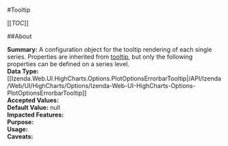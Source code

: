 #Tooltip

[[_TOC_]]

##About

**Summary:**  A configuration object for the tooltip rendering of each single series. Properties are inherited from <a href="#tooltip">tooltip</a>, but only the following properties can be defined on a series level.   
**Data Type:** [[Izenda.Web.UI.HighCharts.Options.PlotOptionsErrorbarTooltip|/API/Izenda/Web/UI/HighCharts/Options/Izenda-Web-UI-HighCharts-Options-PlotOptionsErrorbarTooltip]]  
**Accepted Values:**   
**Default Value:** null  
**Impacted Features:**   
**Purpose:**   
**Usage:**   
**Caveats:**   

